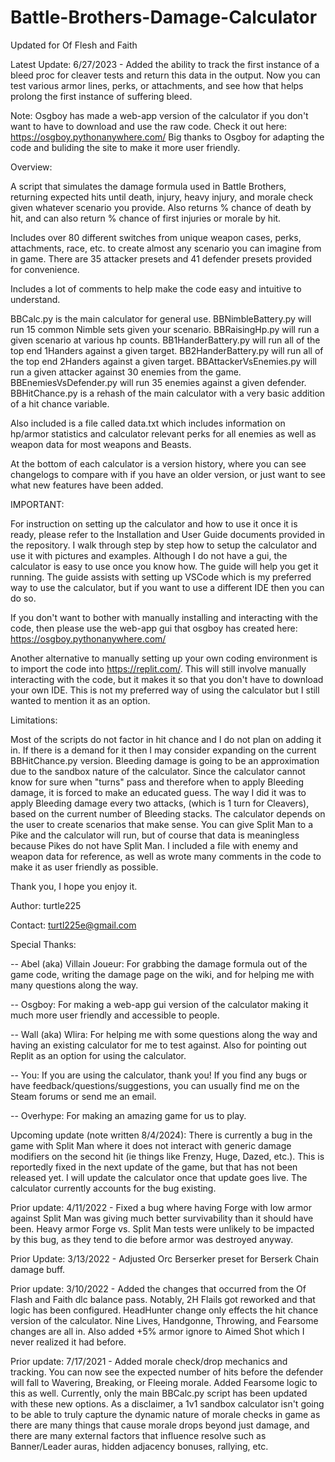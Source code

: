 # Battle-Brothers-Damage-Calculator
Updated for Of Flesh and Faith

Latest Update: 6/27/2023 - Added the ability to track the first instance of a bleed proc for cleaver tests and return this data in the output. Now you can test various armor lines, perks, or attachments, and see how that helps prolong the first instance of suffering bleed.

Note: Osgboy has made a web-app version of the calculator if you don't want to have to download and use the raw code. Check it out here: https://osgboy.pythonanywhere.com/
Big thanks to Osgboy for adapting the code and buliding the site to make it more user friendly.

Overview:

A script that simulates the damage formula used in Battle Brothers, returning expected hits until death, injury, heavy injury, and morale check given whatever scenario you provide. Also returns % chance of death by hit, and can also return % chance of first injuries or morale by hit. 

Includes over 80 different switches from unique weapon cases, perks, attachments, race, etc. to create almost any scenario you can imagine from in game. There are 35 attacker presets and 41 defender presets provided for convenience.

Includes a lot of comments to help make the code easy and intuitive to understand. 

BBCalc.py is the main calculator for general use. BBNimbleBattery.py will run 15 common Nimble sets given your scenario. BBRaisingHp.py will run a given scenario at various hp counts. BB1HanderBattery.py will run all of the top end 1Handers against a given target. BB2HanderBattery.py will run all of the top end 2Handers against a given target. BBAttackerVsEnemies.py will run a given attacker against 30 enemies from the game. BBEnemiesVsDefender.py will run 35 enemies against a given defender. BBHitChance.py is a rehash of the main calculator with a very basic addition of a hit chance variable.

Also included is a file called data.txt which includes information on hp/armor statistics and calculator relevant perks for all enemies as well as weapon data for most weapons and Beasts. 

At the bottom of each calculator is a version history, where you can see changelogs to compare with if you have an older version, or just want to see what new features have been added.

IMPORTANT:

For instruction on setting up the calculator and how to use it once it is ready, please refer to the Installation and User Guide documents provided in the repository. I walk through step by step how to setup the calculator and use it with pictures and examples. Although I do not have a gui, the calculator is easy to use once you know how. The guide will help you get it running. The guide assists with setting up VSCode which is my preferred way to use the calculator, but if you want to use a different IDE then you can do so. 

If you don't want to bother with manually installing and interacting with the code, then please use the web-app gui that osgboy has created here: https://osgboy.pythonanywhere.com/

Another alternative to manually setting up your own coding environment is to import the code into https://replit.com/. This will still involve manually interacting with the code, but it makes it so that you don't have to download your own IDE. This is not my preferred way of using the calculator but I still wanted to mention it as an option.

Limitations:

Most of the scripts do not factor in hit chance and I do not plan on adding it in. If there is a demand for it then I may consider expanding on the current BBHitChance.py version. Bleeding damage is going to be an approximation due to the sandbox nature of the calculator. Since the calculator cannot know for sure when "turns" pass and therefore when to apply Bleeding damage, it is forced to make an educated guess. The way I did it was to apply Bleeding damage every two attacks, (which is 1 turn for Cleavers), based on the current number of Bleeding stacks. The calculator depends on the user to create scenarios that make sense. You can give Split Man to a Pike and the calculator will run, but of course that data is meaningless because Pikes do not have Split Man. I included a file with enemy and weapon data for reference, as well as wrote many comments in the code to make it as user friendly as possible.

Thank you, I hope you enjoy it.

Author: turtle225

Contact: turtl225e@gmail.com

Special Thanks:

-- Abel (aka) Villain Joueur: For grabbing the damage formula out of the game code, writing the damage page on the wiki, and for 
helping me with many questions along the way.

-- Osgboy: For making a web-app gui version of the calculator making it much more user friendly and accessible to people.

-- Wall (aka) Wlira: For helping me with some questions along the way and having an existing calculator for me to test against. Also for pointing out Replit as an option for using the calculator.

-- You: If you are using the calculator, thank you! If you find any bugs or have feedback/questions/suggestions, you can usually find me on the Steam forums or send me an email.

-- Overhype: For making an amazing game for us to play.

Upcoming update (note written 8/4/2024): There is currently a bug in the game with Split Man where it does not interact with generic damage modifiers on the second hit (ie things like Frenzy, Huge, Dazed, etc.). This is reportedly fixed in the next update of the game, but that has not been released yet. I will update the calculator once that update goes live. The calculator currently accounts for the bug existing.

Prior update: 4/11/2022 - Fixed a bug where having Forge with low armor against Split Man was giving much better survivability than it should have been. Heavy armor Forge vs. Split Man tests were unlikely to be impacted by this bug, as they tend to die before armor was destroyed anyway.

Prior Update: 3/13/2022 - Adjusted Orc Berserker preset for Berserk Chain damage buff.

Prior update: 3/10/2022 - Added the changes that occurred from the Of Flash and Faith dlc balance pass. Notably, 2H Flails got reworked and that logic has been configured. HeadHunter change only effects the hit chance version of the calculator. Nine Lives, Handgonne, Throwing, and Fearsome changes are all in. Also added +5% armor ignore to Aimed Shot which I never realized it had before.

Prior update: 7/17/2021 - Added morale check/drop mechanics and tracking. You can now see the expected number of hits before the defender will fall to Wavering, Breaking, or Fleeing morale. Added Fearsome logic to this as well. Currently, only the main BBCalc.py script has been updated with these new options. As a disclaimer, a 1v1 sandbox calculator isn't going to be able to truly capture the dynamic nature of morale checks in game as there are many things that cause morale drops beyond just damage, and there are many external factors that influence resolve such as Banner/Leader auras, hidden adjacency bonuses, rallying, etc.
